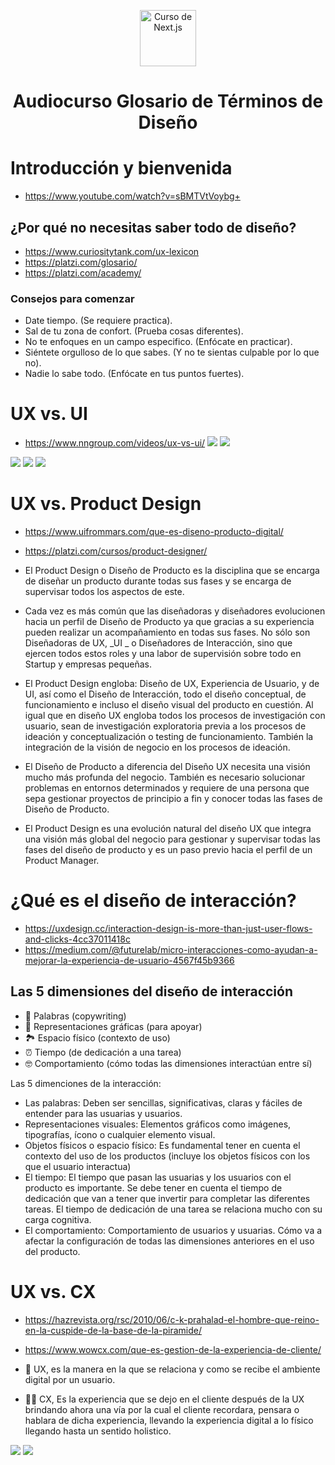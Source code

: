 <p align="center">
  <a href="https://platzi.com/cursos/next-2020/" target="_blank">
    <img alt="Curso de Next.js" src="https://static.platzi.com/cdn-cgi/image/width=1024,quality=50,format=auto/media/achievements/badge-glosario-terminos-diseno-61b655ff-4e2f-4966-b0cd-81672b519917.png" width="90" />
  </a>
</p>
<h1 align="center">
Audiocurso Glosario de Términos de Diseño
</h1>

# Introducción y bienvenida
* https://www.youtube.com/watch?v=sBMTVtVoybg+

## ¿Por qué no necesitas saber todo de diseño?
* https://www.curiositytank.com/ux-lexicon
* https://platzi.com/glosario/
* https://platzi.com/academy/

### Consejos para comenzar

* Date tiempo. (Se requiere practica).
* Sal de tu zona de confort. (Prueba cosas diferentes).
* No te enfoques en un campo especifico. (Enfócate en practicar).
* Siéntete orgulloso de lo que sabes. (Y no te sientas culpable por lo que no).
* Nadie lo sabe todo. (Enfócate en tus puntos fuertes).

# UX vs. UI
* https://www.nngroup.com/videos/ux-vs-ui/
![](https://static.platzi.com/media/user_upload/UX-UI-interna-1-d63769d2-e290-492e-bd51-a9ac5502f6fe.jpg)
![](https://static.platzi.com/media/user_upload/diferencias-ux-experiencia-usuario-ui-interfaz-768c5fc6-bb09-4bd3-96b4-e9d382c9f773.jpg)

![](https://static.platzi.com/media/user_upload/Clase3-1-766ce7c7-ce12-48ba-adb8-1e5b41fd5d0b.jpg)
![](https://static.platzi.com/media/user_upload/Clase3-2-ee7f01c2-c01e-405c-84bc-b0e847f152b2.jpg)
![](https://static.platzi.com/media/user_upload/Clase3-3-0d170b2a-69fd-42b3-b813-56719be169a6.jpg)

# UX vs. Product Design
* https://www.uifrommars.com/que-es-diseno-producto-digital/
* https://platzi.com/cursos/product-designer/

* El Product Design o Diseño de Producto es la disciplina que se encarga de diseñar un producto durante todas sus fases y se encarga de supervisar todos los aspectos de este.

* Cada vez es más común que las diseñadoras y diseñadores evolucionen hacia un perfil de Diseño de Producto ya que gracias a su experiencia pueden realizar un acompañamiento en todas sus fases. No sólo son Diseñadoras de UX, _UI _ o Diseñadores de Interacción, sino que ejercen todos estos roles y una labor de supervisión sobre todo en Startup y empresas pequeñas.

* El Product Design engloba: Diseño de UX, Experiencia de Usuario, y de UI, así como el Diseño de Interacción, todo el diseño conceptual, de funcionamiento e incluso el diseño visual del producto en cuestión. Al igual que en diseño UX engloba todos los procesos de investigación con usuario, sean de investigación exploratoria previa a los procesos de ideación y conceptualización o testing de funcionamiento. También la integración de la visión de negocio en los procesos de ideación.

* El Diseño de Producto a diferencia del Diseño UX necesita una visión mucho más profunda del negocio. También es necesario solucionar problemas en entornos determinados y requiere de una persona que sepa gestionar proyectos de principio a fin y conocer todas las fases de Diseño de Producto.

* El Product Design es una evolución natural del diseño UX que integra una visión más global del negocio para gestionar y supervisar todas las fases del diseño de producto y es un paso previo hacia el perfil de un Product Manager.

# ¿Qué es el diseño de interacción?

* https://uxdesign.cc/interaction-design-is-more-than-just-user-flows-and-clicks-4cc37011418c
* https://medium.com/@futurelab/micro-interacciones-como-ayudan-a-mejorar-la-experiencia-de-usuario-4567f45b9366

## Las 5 dimensiones del diseño de interacción

* 💬 Palabras (copywriting)
* 🌅 Representaciones gráficas (para apoyar)
* 🏞 Espacio físico (contexto de uso)
* ⏰ Tiempo (de dedicación a una tarea)
* 🤓 Comportamiento (cómo todas las dimensiones interactúan entre sí)

Las 5 dimenciones de la interacción:

* Las palabras: Deben ser sencillas, significativas, claras y fáciles de entender para las usuarias y usuarios.
* Representaciones visuales: Elementos gráficos como imágenes, tipografías, ícono o cualquier elemento visual.
* Objetos físicos o espacio físico: Es fundamental tener en cuenta el contexto del uso de los productos (incluye los objetos físicos con los que el usuario interactua)
* El tiempo: El tiempo que pasan las usuarias y los usuarios con el producto es importante. Se debe tener en cuenta el tiempo de dedicación que van a tener que invertir para completar las diferentes tareas. El tiempo de dedicación de una tarea se relaciona mucho con su carga cognitiva.
* El comportamiento: Comportamiento de usuarios y usuarias. Cómo va a afectar la configuración de todas las dimensiones anteriores en el uso del producto.

# UX vs. CX

* https://hazrevista.org/rsc/2010/06/c-k-prahalad-el-hombre-que-reino-en-la-cuspide-de-la-base-de-la-piramide/
* https://www.wowcx.com/que-es-gestion-de-la-experiencia-de-cliente/

* 👾 UX, es la manera en la que se relaciona y como se recibe el ambiente digital por un usuario.
* 🐱‍🏍 CX, Es la experiencia que se dejo en el cliente después de la UX brindando ahora una vía por la cual el cliente recordara, pensara o hablara de dicha experiencia, llevando la experiencia digital a lo físico llegando hasta un sentido holistico.

![](https://static.platzi.com/media/user_upload/Aporte%20Clase%206-cf600e20-4866-459c-b68a-938bb1ad3f71.jpg)
![](https://static.platzi.com/media/user_upload/CX-versus-UX-9784b1b6-9a01-49b5-801c-cca2fc837cb4.jpg)
